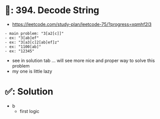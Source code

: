 # 📄: 394. Decode String

- https://leetcode.com/study-plan/leetcode-75/?progress=xqmhf2l3

```
- main problem: "3[a2[c]]"
- ex: "3[ab]ef"
- ex: "3[a3[c]2[ab]ef]z"
- ex: "1100[ab]"
- ex: "12345"
```

- see in solution tab ... will see more nice and proper way to solve this problem
- my one is little lazy

# ✅: Solution

- b
  - first logic
